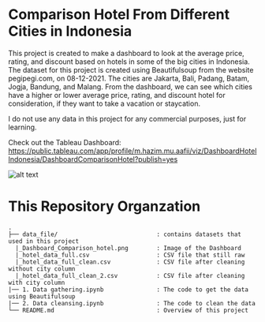 # Comparison Hotel From Different Cities in Indonesia

This project is created to make a dashboard to look at the average price, rating, and discount based on hotels in some of the big cities in Indonesia. The dataset for this project is created using Beautifulsoup from the website pegipegi.com, on 08-12-2021. The cities are Jakarta, Bali, Padang, Batam, Jogja, Bandung, and Malang. From the dashboard, we can see which cities have a higher or lower average price, rating, and discount hotel for consideration, if they want to take a vacation or staycation.

I do not use any data in this project for any commercial purposes, just for learning.

Check out the Tableau Dashboard: https://public.tableau.com/app/profile/m.hazim.mu.aafii/viz/DashboardHotelIndonesia/DashboardComparisonHotel?publish=yes

![alt text](https://github.com/hazim17/Hotel-in-Indoensia/blob/main/data_file/Dashboard_Comparison_hotel.png?raw=true)


# This Repository Organzation
```
.
├── data_file/                            : contains datasets that used in this project
  |_Dashboard_Comparison_hotel.png        : Image of the Dashboard
  |_hotel_data_full.csv                   : CSV file that still raw
  |_hotel_data_full_clean.csv             : CSV file after cleaning without city column
  |_hotel_data_full_clean_2.csv           : CSV file after cleaning with city column
|── 1. Data gathering.ipynb               : The code to get the data using Beautifulsoup
|── 2. Data cleansing.ipynb               : The code to clean the data
└── README.md                             : Overview of this project
```
